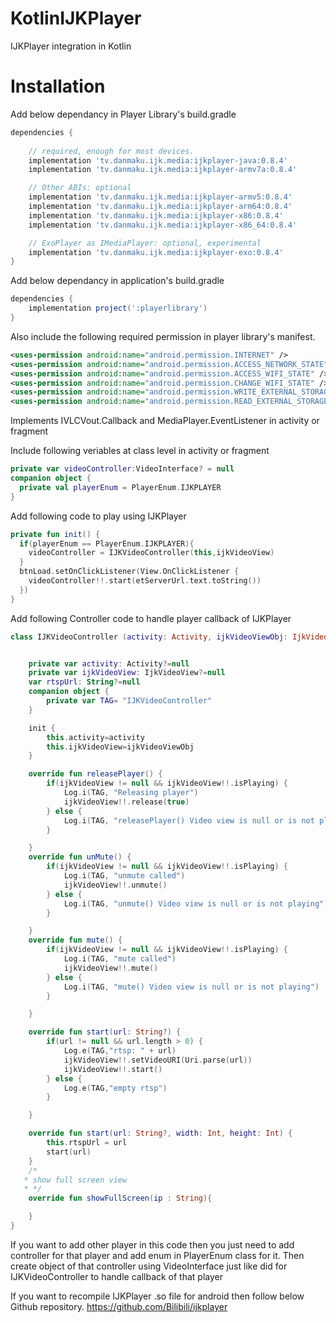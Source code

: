 # KotlinIJKPlayer
IJKPlayer integration in Kotlin

#  Installation
Add below dependancy in Player Library's build.gradle
```gradle
dependencies {
    
    // required, enough for most devices.
    implementation 'tv.danmaku.ijk.media:ijkplayer-java:0.8.4'
    implementation 'tv.danmaku.ijk.media:ijkplayer-armv7a:0.8.4'

    // Other ABIs: optional
    implementation 'tv.danmaku.ijk.media:ijkplayer-armv5:0.8.4'
    implementation 'tv.danmaku.ijk.media:ijkplayer-arm64:0.8.4'
    implementation 'tv.danmaku.ijk.media:ijkplayer-x86:0.8.4'
    implementation 'tv.danmaku.ijk.media:ijkplayer-x86_64:0.8.4'

    // ExoPlayer as IMediaPlayer: optional, experimental
    implementation 'tv.danmaku.ijk.media:ijkplayer-exo:0.8.4'
}
```
Add below dependancy in application's build.gradle
```gradle
dependencies {
    implementation project(':playerlibrary')    
}
```

Also include the following required permission in player library's manifest.
```xml
<uses-permission android:name="android.permission.INTERNET" />
<uses-permission android:name="android.permission.ACCESS_NETWORK_STATE" />
<uses-permission android:name="android.permission.ACCESS_WIFI_STATE" />
<uses-permission android:name="android.permission.CHANGE_WIFI_STATE" />
<uses-permission android:name="android.permission.WRITE_EXTERNAL_STORAGE" />
<uses-permission android:name="android.permission.READ_EXTERNAL_STORAGE" />
```
Implements IVLCVout.Callback and MediaPlayer.EventListener in activity or fragment

Include following veriables at class level in activity or fragment
```kotlin
private var videoController:VideoInterface? = null
companion object {
  private val playerEnum = PlayerEnum.IJKPLAYER
}
```
Add following code to play using IJKPlayer
```kotlin
private fun init() {
  if(playerEnum == PlayerEnum.IJKPLAYER){
    videoController = IJKVideoController(this,ijkVideoView)
  }        
  btnLoad.setOnClickListener(View.OnClickListener {
    videoController!!.start(etServerUrl.text.toString())
  })
}
```
Add following Controller code to handle player callback of IJKPlayer
```kotlin
class IJKVideoController (activity: Activity, ijkVideoViewObj: IjkVideoView): VideoInterface {


    private var activity: Activity?=null
    private var ijkVideoView: IjkVideoView?=null
    var rtspUrl: String?=null
    companion object {
        private var TAG= "IJKVideoController"
    }

    init {
        this.activity=activity
        this.ijkVideoView=ijkVideoViewObj
    }

    override fun releasePlayer() {
        if(ijkVideoView != null && ijkVideoView!!.isPlaying) {
            Log.i(TAG, "Releasing player")
            ijkVideoView!!.release(true)
        } else {
            Log.i(TAG, "releasePlayer() Video view is null or is not playing")
        }

    }
    override fun unMute() {
        if(ijkVideoView != null && ijkVideoView!!.isPlaying) {
            Log.i(TAG, "unmute called")
            ijkVideoView!!.unmute()
        } else {
            Log.i(TAG, "unmute() Video view is null or is not playing")
        }

    }
    override fun mute() {
        if(ijkVideoView != null && ijkVideoView!!.isPlaying) {
            Log.i(TAG, "mute called")
            ijkVideoView!!.mute()
        } else {
            Log.i(TAG, "mute() Video view is null or is not playing")
        }

    }

    override fun start(url: String?) {
        if(url != null && url.length > 0) {
            Log.e(TAG,"rtsp: " + url)
            ijkVideoView!!.setVideoURI(Uri.parse(url))
            ijkVideoView!!.start()
        } else {
            Log.e(TAG,"empty rtsp")
        }

    }

    override fun start(url: String?, width: Int, height: Int) {
        this.rtspUrl = url
        start(url)
    }
    /*
   * show full screen view
   * */
    override fun showFullScreen(ip : String){

    }
}
```
If you want to add other player in this code then you just need to add controller for that player and add enum in PlayerEnum class for it. Then create object of that controller using VideoInterface just like did for IJKVideoController to handle callback of that player

If you want to recompile IJKPlayer .so file for android then follow below Github repository.
https://github.com/Bilibili/ijkplayer
